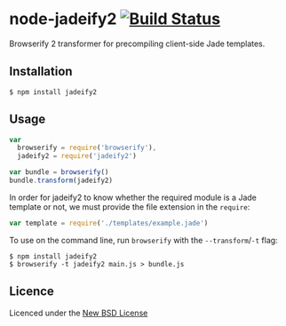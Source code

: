 # node-jadeify2 [![Build Status](https://travis-ci.org/OliverJAsh/node-jadeify2.png)](https://travis-ci.org/OliverJAsh/node-jadeify2)

Browserify 2 transformer for precompiling client-side Jade templates.

## Installation

```
$ npm install jadeify2
```

## Usage

``` js
var 
  browserify = require('browserify'),
  jadeify2 = require('jadeify2')

var bundle = browserify()
bundle.transform(jadeify2)
```

In order for jadeify2 to know whether the required module is a Jade template or not, we must provide the file extension in the `require`:

``` js
var template = require('./templates/example.jade')
```

To use on the command line, run `browserify` with the `--transform`/`-t` flag:

```
$ npm install jadeify2
$ browserify -t jadeify2 main.js > bundle.js
```

## Licence

Licenced under the [New BSD License](http://opensource.org/licenses/bsd-license.php)

